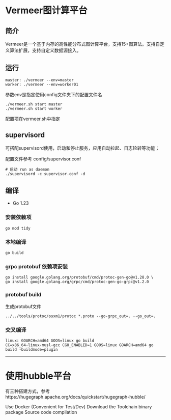 # Vermeer图计算平台

## 简介
Vermeer是一个基于内存的高性能分布式图计算平台，支持15+图算法。支持自定义算法扩展，支持自定义数据源接入。

## 运行

```
master: ./vermeer --env=master
worker: ./vermeer --env=worker01
```
参数env是指定使用config文件夹下的配置文件名

```
./vermeer.sh start master
./vermeer.sh start worker
```
配置项在vermeer.sh中指定


## supervisord
可搭配supervisord使用，启动和停止服务，应用自动拉起、日志轮转等功能；

配置文件参考 config/supervisor.conf

````
# 启动 run as daemon
./supervisord -c supervisor.conf -d
````

## 编译

* Go 1.23

### 安装依赖项

```
go mod tidy
```

### 本地编译

```
go build
```

### grpc protobuf 依赖项安装
````
go install google.golang.org/protobuf/cmd/protoc-gen-go@v1.28.0 \
go install google.golang.org/grpc/cmd/protoc-gen-go-grpc@v1.2.0
````



### protobuf build
生成protobuf文件
````
../../tools/protoc/osxm1/protoc *.proto --go-grpc_out=. --go_out=.
````



### 交叉编译

````
linux: GOARCH=amd64 GOOS=linux go build 
CC=x86_64-linux-musl-gcc CGO_ENABLED=1 GOOS=linux GOARCH=amd64 go build -buildmode=plugin
````

---



# 使用hubble平台
有三种搭建方式，参考https://hugegraph.apache.org/docs/quickstart/hugegraph-hubble/

Use Docker (Convenient for Test/Dev)
Download the Toolchain binary package
Source code compilation
